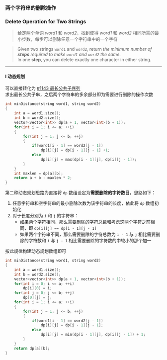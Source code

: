 ### 两个字符串的删除操作
### Delete Operation for Two Strings

> 给定两个单词 *word1* 和 *word2*，找到使得 *word1* 和 *word2* 相同所需的最小步数，每步可以删除任意一个字符串中的一个字符  

> Given two strings `word1` and `word2`, return *the minimum number of **steps** required to make `word1` and `word2` the same*.  
> In one **step**, you can delete exactly one character in either string.  

----------

#### I 动态规划

可以直接转化为 [#1143 最长公共子序列](./%231143%20Longest%20Common%20Subsequence%20最长公共子序列.cpp)  
求出最长公共子串，之后两个字符串的多余部分即为需要进行删除的操作次数  

```cpp
int minDistance(string word1, string word2) 
{
    int a = word1.size();
    int b = word2.size();
    vector<vector<int>> dp(a + 1, vector<int>(b + 1));
    for(int i = 1; i <= a; ++i)
    {
        for(int j = 1; j <= b; ++j)
        {
            if(word1[i - 1] == word2[j - 1])
                dp[i][j] = dp[i - 1][j - 1] +1;
            else
                dp[i][j] = max(dp[i - 1][j], dp[i][j - 1]);
        }
    }
    int maxlen = dp[a][b];
    return a + b - maxlen * 2;
}
```

第二种动态规划思路为直接将 `dp` 数组设定为**需要删除的字符数目**，思路如下：  
1. 任意字符串和空字符串的最小删除次数为该字符串的长度，依此将 `dp` 数组初始化  
2. 对于长度分别为 `i` 和 `j` 的字符串：  
   - 如果两个字符相同，那么需要删除的字符总数和考虑这两个字符之前相同，即 `dp[i][j] == dp[i - 1][j - 1]`  
   - 如果两个字符串不同，那么需要删除的字符总数为 `i - 1` 与 `j` 相比需要删除的字符数和 `i` 与 `j - 1` 相比需要删除的字符数的中较小的那个加一  

按此规律构建动态规划数组即可

```cpp
int minDistance(string word1, string word2) 
{
    int a = word1.size();
    int b = word2.size();
    vector<vector<int>> dp(a + 1, vector<int>(b + 1));
    for(int i = 0; i <= a; ++i)
        dp[i][0] = i;
    for(int j = 0; j <= b; ++j)
        dp[0][j] = j;
    for(int i = 1; i <= a; ++i)
    {
        for(int j = 1; j <= b; ++j)
        {
            if(word1[i - 1] == word2[j - 1])
                dp[i][j] = dp[i - 1][j - 1];
            else
                dp[i][j] = min(dp[i - 1][j], dp[i][j - 1]) + 1;
        }
    }
    return dp[a][b];
}
```
